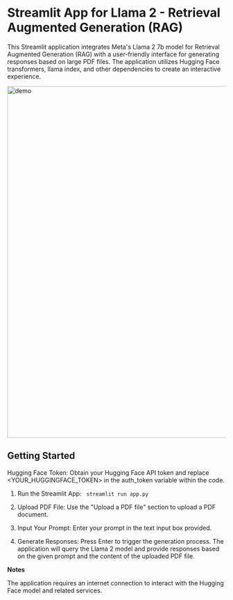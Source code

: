 # Streamlit App for Llama 2 - Retrieval Augmented Generation (RAG)

This Streamlit application integrates Meta's Llama 2 7b model for Retrieval Augmented Generation (RAG) with a user-friendly interface for generating responses based on large PDF files. The application utilizes Hugging Face transformers, llama index, and other dependencies to create an interactive experience.

<img width="809" alt="demo" src="https://github.com/ghchen99/Llama2-RAG/assets/56446026/5507404f-0a60-40ea-8a02-9a195a3dc62a">


## Getting Started
Hugging Face Token: Obtain your Hugging Face API token and replace <YOUR_HUGGINGFACE_TOKEN> in the auth_token variable within the code.

1. Run the Streamlit App: ``` streamlit run app.py``` 

2. Upload PDF File: Use the "Upload a PDF file" section to upload a PDF document.

3. Input Your Prompt: Enter your prompt in the text input box provided.

4. Generate Responses: Press Enter to trigger the generation process. The application will query the Llama 2 model and provide responses based on the given prompt and the content of the uploaded PDF file.
   
**Notes**

The application requires an internet connection to interact with the Hugging Face model and related services.
